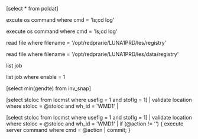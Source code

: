 [select *
   from poldat]
   
excute os command
 where cmd = 'ls;cd log'
 
 execute os command
 where cmd = 'ls;cd log'
 
 read file
 where filename = '/opt/redprarie/LUNA1PRD/les/registry'
 
 read file
 where filename = '/opt/redprarie/LUNA1PRD/les/data/registry'
 
 list job
 
 list job
 where enable = 1
 
 [select min(gendte)
   from inv_snap]
   
   [select stoloc
   from locmst
  where useflg = 1
    and stoflg = 1]
|
validate location
 where stoloc = @stoloc
   and wh_id = 'WMD1'
|

[select stoloc
   from locmst
  where useflg = 1
    and stoflg = 1]
|
validate location
 where stoloc = @stoloc
   and wh_id = 'WMD1'
|
if (@action != '')
{
    execute server command
     where cmd = @action
    |
    commit;
}